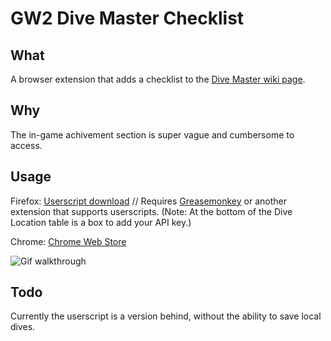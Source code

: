 # GW2 Dive Master Checklist

## What

A browser extension that adds a checklist to the [Dive Master wiki page](http://wiki.guildwars2.com/wiki/Dive_Master). 

## Why

The in-game achivement section is super vague and cumbersome to access.

## Usage

Firefox: [Userscript download](https://github.com/3xz/divemaster/raw/userscript/dive_master_checklist.user.js) // Requires [Greasemonkey](https://addons.mozilla.org/en-US/firefox/addon/greasemonkey/) or another extension that supports userscripts. (Note: At the bottom of the Dive Location table is a box to add your API key.)

Chrome: [Chrome Web Store](https://chrome.google.com/webstore/detail/dive-master-checklist/dagecimfcegiidjbhgjdbfaankglpaap)

![Gif walkthrough](http://i.imgur.com/X4fiMZ5.gif)

## Todo

Currently the userscript is a version behind, without the ability to save local dives.
